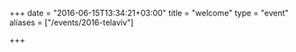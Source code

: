 +++
date = "2016-06-15T13:34:21+03:00"
title = "welcome"
type = "event"
aliases = ["/events/2016-telaviv"]

+++
